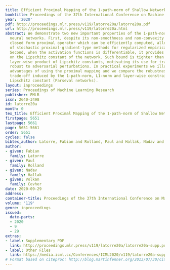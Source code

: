```yaml
---
title: Efficient Proximal Mapping of the 1-path-norm of Shallow Networks
booktitle: Proceedings of the 37th International Conference on Machine Learning
year: '2020'
pdf: http://proceedings.mlr.press/v119/latorre20a/latorre20a.pdf
url: http://proceedings.mlr.press/v119/latorre20a.html
abstract: We demonstrate two new important properties of the 1-path-norm of shallow
  neural networks. First, despite its non-smoothness and non-convexity it allows a
  closed form proximal operator which can be efficiently computed, allowing the use
  of stochastic proximal-gradient-type methods for regularized empirical risk minimization.
  Second, when the activation functions is differentiable, it provides an upper bound
  on the Lipschitz constant of the network. Such bound is tighter than the trivial
  layer-wise product of Lipschitz constants, motivating its use for training networks
  robust to adversarial perturbations. In practical experiments we illustrate the
  advantages of using the proximal mapping and we compare the robustness-accuracy
  trade-off induced by the 1-path-norm, L1-norm and layer-wise constraints on the
  Lipschitz constant (Parseval networks).
layout: inproceedings
series: Proceedings of Machine Learning Research
publisher: PMLR
issn: 2640-3498
id: latorre20a
month: 0
tex_title: Efficient Proximal Mapping of the 1-path-norm of Shallow Networks
firstpage: 5651
lastpage: 5661
page: 5651-5661
order: 5651
cycles: false
bibtex_author: Latorre, Fabian and Rolland, Paul and Hallak, Nadav and Cevher, Volkan
author:
- given: Fabian
  family: Latorre
- given: Paul
  family: Rolland
- given: Nadav
  family: Hallak
- given: Volkan
  family: Cevher
date: 2020-09-29
address: 
container-title: Proceedings of the 37th International Conference on Machine Learning
volume: '119'
genre: inproceedings
issued:
  date-parts:
  - 2020
  - 9
  - 29
extras:
- label: Supplementary PDF
  link: http://proceedings.mlr.press/v119/latorre20a/latorre20a-supp.pdf
- label: Other Files
  link: https://media.icml.cc/Conferences/ICML2020/v119/latorre20a-supp.zip
# Format based on citeproc: http://blog.martinfenner.org/2013/07/30/citeproc-yaml-for-bibliographies/
---
```

